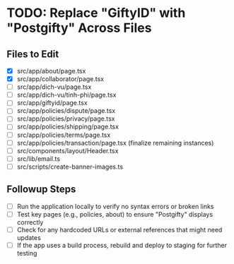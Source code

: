 # TODO: Replace "GiftyID" with "Postgifty" Across Files

## Files to Edit
- [x] src/app/about/page.tsx
- [x] src/app/collaborator/page.tsx
- [ ] src/app/dich-vu/page.tsx
- [ ] src/app/dich-vu/tinh-phi/page.tsx
- [ ] src/app/giftyid/page.tsx
- [ ] src/app/policies/dispute/page.tsx
- [ ] src/app/policies/privacy/page.tsx
- [ ] src/app/policies/shipping/page.tsx
- [ ] src/app/policies/terms/page.tsx
- [ ] src/app/policies/transaction/page.tsx (finalize remaining instances)
- [ ] src/components/layout/Header.tsx
- [ ] src/lib/email.ts
- [ ] src/scripts/create-banner-images.ts

## Followup Steps
- [ ] Run the application locally to verify no syntax errors or broken links
- [ ] Test key pages (e.g., policies, about) to ensure "Postgifty" displays correctly
- [ ] Check for any hardcoded URLs or external references that might need updates
- [ ] If the app uses a build process, rebuild and deploy to staging for further testing

